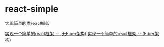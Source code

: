 # react-simple
实现简单的类react框架

[实现一个简单的react框架 -- (无Fiber架构)](https://juejin.cn/post/6914902070135488520)
[实现一个简单的react框架 -- (Fiber架构)](https://juejin.cn/post/6916749313666187278)
